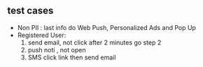 ## test cases
* Non PII : last info do Web Push, Personalized Ads and Pop Up
* Registered User: 
	1) send email, not click after 2 minutes go step 2
	2) push noti , not open
	3) SMS click link then send email